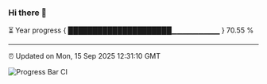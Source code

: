 ### Hi there 👋

⏳ Year progress { █████████████████████▁▁▁▁▁▁▁▁▁ } 70.55 %

---

⏰ Updated on Mon, 15 Sep 2025 12:31:10 GMT

![Progress Bar CI](https://github.com/liununu/liununu/workflows/Progress%20Bar%20CI/badge.svg)
